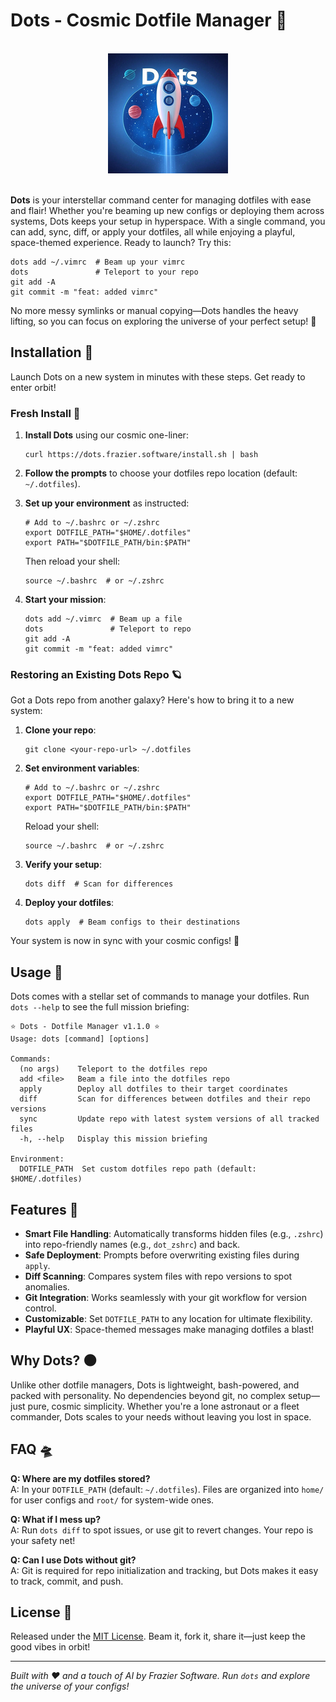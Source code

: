 # Dots - Cosmic Dotfile Manager 🌌

<br>
<div align="center">
  <a href="https://github.com/Frazier-Software/dots">
    <img src="logo.png" alt="Logo" width="192" height="192">
  </a>
</div>
<br>

**Dots** is your interstellar command center for managing dotfiles with ease and flair! Whether you're beaming up new configs or deploying them across systems, Dots keeps your setup in hyperspace. With a single command, you can add, sync, diff, or apply your dotfiles, all while enjoying a playful, space-themed experience. Ready to launch? Try this:

```shell
dots add ~/.vimrc  # Beam up your vimrc
dots               # Teleport to your repo
git add -A
git commit -m "feat: added vimrc"
```

No more messy symlinks or manual copying—Dots handles the heavy lifting, so you can focus on exploring the universe of your perfect setup! 🚀

## Installation 🚀

Launch Dots on a new system in minutes with these steps. Get ready to enter orbit!

### Fresh Install 🌟

1. **Install Dots** using our cosmic one-liner:
   ```shell
   curl https://dots.frazier.software/install.sh | bash
   ```

2. **Follow the prompts** to choose your dotfiles repo location (default: `~/.dotfiles`).

3. **Set up your environment** as instructed:
   ```shell
   # Add to ~/.bashrc or ~/.zshrc
   export DOTFILE_PATH="$HOME/.dotfiles"
   export PATH="$DOTFILE_PATH/bin:$PATH"
   ```
   Then reload your shell:
   ```shell
   source ~/.bashrc  # or ~/.zshrc
   ```

4. **Start your mission**:
   ```shell
   dots add ~/.vimrc  # Beam up a file
   dots               # Teleport to repo
   git add -A
   git commit -m "feat: added vimrc"
   ```

### Restoring an Existing Dots Repo 🪐

Got a Dots repo from another galaxy? Here's how to bring it to a new system:

1. **Clone your repo**:
   ```shell
   git clone <your-repo-url> ~/.dotfiles
   ```

2. **Set environment variables**:
   ```shell
   # Add to ~/.bashrc or ~/.zshrc
   export DOTFILE_PATH="$HOME/.dotfiles"
   export PATH="$DOTFILE_PATH/bin:$PATH"
   ```
   Reload your shell:
   ```shell
   source ~/.bashrc  # or ~/.zshrc
   ```

3. **Verify your setup**:
   ```shell
   dots diff  # Scan for differences
   ```

4. **Deploy your dotfiles**:
   ```shell
   dots apply  # Beam configs to their destinations
   ```

Your system is now in sync with your cosmic configs! 🌠

## Usage 📡

Dots comes with a stellar set of commands to manage your dotfiles. Run `dots --help` to see the full mission briefing:

```
⭐ Dots - Dotfile Manager v1.1.0 ⭐
Usage: dots [command] [options]

Commands:
  (no args)    Teleport to the dotfiles repo
  add <file>   Beam a file into the dotfiles repo
  apply        Deploy all dotfiles to their target coordinates
  diff         Scan for differences between dotfiles and their repo versions
  sync         Update repo with latest system versions of all tracked files
  -h, --help   Display this mission briefing

Environment:
  DOTFILE_PATH  Set custom dotfiles repo path (default: $HOME/.dotfiles)
```

## Features 🚀

- **Smart File Handling**: Automatically transforms hidden files (e.g., `.zshrc`) into repo-friendly names (e.g., `dot_zshrc`) and back.
- **Safe Deployment**: Prompts before overwriting existing files during `apply`.
- **Diff Scanning**: Compares system files with repo versions to spot anomalies.
- **Git Integration**: Works seamlessly with your git workflow for version control.
- **Customizable**: Set `DOTFILE_PATH` to any location for ultimate flexibility.
- **Playful UX**: Space-themed messages make managing dotfiles a blast!

## Why Dots? 🌑

Unlike other dotfile managers, Dots is lightweight, bash-powered, and packed with personality. No dependencies beyond git, no complex setup—just pure, cosmic simplicity. Whether you're a lone astronaut or a fleet commander, Dots scales to your needs without leaving you lost in space.

## FAQ 🛸

**Q: Where are my dotfiles stored?**  
A: In your `DOTFILE_PATH` (default: `~/.dotfiles`). Files are organized into `home/` for user configs and `root/` for system-wide ones.

**Q: What if I mess up?**  
A: Run `dots diff` to spot issues, or use git to revert changes. Your repo is your safety net!

**Q: Can I use Dots without git?**  
A: Git is required for repo initialization and tracking, but Dots makes it easy to track, commit, and push.

## License 📜

Released under the [MIT License](LICENSE.txt). Beam it, fork it, share it—just keep the good vibes in orbit!

---

*Built with ❤️ and a touch of AI by Frazier Software. Run `dots` and explore the universe of your configs!*
